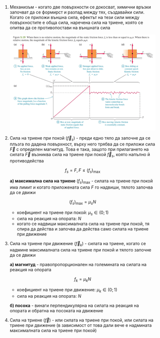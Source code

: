 1. Механизъм - когато две повърхности се докосват, химични връзки започват да се формирст и разпад между тях, създавайки сили. Когато се приложи външна сила, ефектът на тези сили между повърхностите е обща сила, наречена сила на триене, която се опитва да се противопостави на външната сила
	
	![Friction](Resources/Friction.jpg)

2. Сила на триене при покой ($\vec{f}_s$) - преди едно тяло да започне да се плъзга по дадена повърхност, върху него трябва да се приложи сила $\vec{F}$ с определен магнитуд. Това е така, защото при прилагането на силата $\vec{F}$ възниква сила на триене при покой $\vec{f}_s$, която напълно й противодейства
	
	$$f_s = F, F \le (f_s)_{\text{max}}$$
	
	**а) максимална сила на триене** $(f_s)_{\text{max}}$ - силата на триене при покой има лимит и когато приложената сила $F$ го надвиши, тялото започва да се движи
	
	$$(f_s)_{\text{max}} = \mu_s N$$
	
	- коефициент на триене при покой: $\mu_s \in (0;1)$
	- сила на реакция на опората: $N$
	- когато се надвиши максималната сила на триене при покой, тя спира да действа и започва да действа само силата на триене при движение

3. Сила на триене при движение ($\vec{f}_k$) - силата на триене, когато се надмине максималната сила на триене при покой и тялото започне да се движи
	
	**а) магнитуд** - правопропорционален на големината на силата на реакция на опората
	
	$$f_k = \mu_k N$$
	
	- коефициент на триене при движение: $\mu_k \in (0;1)$
	- сила на реакция на опората: $N$
	
	**б) посока** - винаги перпендикулярна на силата на реакция на опората и обратна на посоката на движение

4. Сила на триене ($\vec{f}$) - или силата на триене при покой, или силата на триене при движение (в зависимост от това дали вече е надмината максималната сила на триене при покой)
